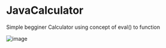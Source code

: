 # JavaCalculator
Simple begginer Calculator using concept of eval() to function


![image](https://github.com/manish-ach/JavaCalculator/assets/154651472/f44567dc-0813-4bbb-b35d-dd61d4828833)
